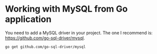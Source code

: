 # Working with MySQL from Go application

You need to add a MySQL driver in your project. The one I recommend is: https://github.com/go-sql-driver/mysql.

```shell
go get github.com/go-sql-driver/mysql
```
